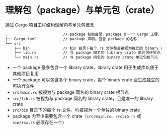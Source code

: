 # 理解包（package）与单元包（crate）

通过 Cargo 项目工程结构理解包与单元包概念

```sh
.                         // package 包根目录，package 即一个 Cargo 工程，类似 npm 包概念
├── Cargo.toml            // package 声明，包含 package 的名称
└── src
    ├── bin               // bin 目录下每个 rs 文件都会被视为独立的 binary crate 单元包
    ├── lib.rs            // 与 package 同名的 library crate 单元包根节点，也是唯一的 library crate
    └── main.rs           // 与 package 同名的 binary crate 单元包根节点
```

* 一个 package 最多包含一个 library crate，library crate 用于生成库以便于其他项目复用
* 一个 package 可以包含多个 binary crate，每个 binary crate 会生成独立的可执行文件
* `src/main.rs` 被视为与 package 同名的 binary crate 根节点
* `src/lib.rs` 被视为与 package 同名的 library crate，且是唯一的 library crate
* `src/bin` 目录下的每个 rs 文件，均被视为一个单独的 binary crate
* package 内至少需要包含一个 crate（`src/main.rs`、`srclib.rs` 或 `bin/xxx.rs` 必须存在一个）

